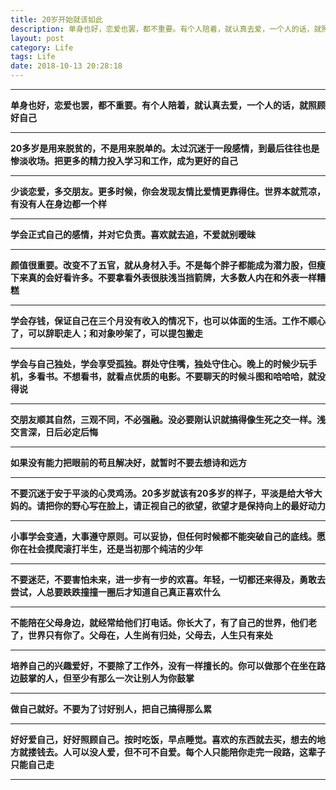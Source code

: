 ```yaml
---
title: 20岁开始就该如此
description: 单身也好，恋爱也罢，都不重要。有个人陪着，就认真去爱，一个人的话，就照顾好自己.....
layout: post
category: Life
tags: Life
date: 2018-10-13 20:28:18
---
```


-----

**单身也好，恋爱也罢，都不重要。有个人陪着，就认真去爱，一个人的话，就照顾好自己**

-----

**20多岁是用来脱贫的，不是用来脱单的。太过沉迷于一段感情，到最后往往也是惨淡收场。把更多的精力投入学习和工作，成为更好的自己**

-----

**少谈恋爱，多交朋友。更多时候，你会发现友情比爱情更靠得住。世界本就荒凉，有没有人在身边都一个样**

-----

**学会正式自己的感情，并对它负责。喜欢就去追，不爱就别暧昧**

-----

**颜值很重要。改变不了五官，就从身材入手。不是每个胖子都能成为潜力股，但瘦下来真的会好看许多。不要拿看外表很肤浅当挡箭牌，大多数人内在和外表一样糟糕**

-----

**学会存钱，保证自己在三个月没有收入的情况下，也可以体面的生活。工作不顺心了，可以辞职走人；和对象吵架了，可以提包搬走**

-----

**学会与自己独处，学会享受孤独。群处守住嘴，独处守住心。晚上的时候少玩手机，多看书。不想看书，就看点优质的电影。不要聊天的时候斗图和哈哈哈，就没得说**

-----

**交朋友顺其自然，三观不同，不必强融。没必要刚认识就搞得像生死之交一样。浅交言深，日后必定后悔**

-----

**如果没有能力把眼前的苟且解决好，就暂时不要去想诗和远方**

-----

**不要沉迷于安于平淡的心灵鸡汤。20多岁就该有20多岁的样子，平淡是给大爷大妈的。请把你的野心写在脸上，请正视自己的欲望，欲望才是保持向上的最好动力**

-----

**小事学会变通，大事遵守原则。可以妥协，但任何时候都不能突破自己的底线。愿你在社会摸爬滚打半生，还是当初那个纯洁的少年**

-----

**不要迷茫，不要害怕未来，进一步有一步的欢喜。年轻，一切都还来得及，勇敢去尝试，人总要跌跌撞撞一圈后才知道自己真正喜欢什么**

-----

**不能陪在父母身边，就经常给他们打电话。你长大了，有了自己的世界，他们老了，世界只有你了。父母在，人生尚有归处，父母去，人生只有来处**

-----

**培养自己的兴趣爱好，不要除了工作外，没有一样擅长的。你可以做那个在坐在路边鼓掌的人，但至少有那么一次让别人为你鼓掌**

-----

**做自己就好。不要为了讨好别人，把自己搞得那么累**

-----

**好好爱自己，好好照顾自己。按时吃饭，早点睡觉。喜欢的东西就去买，想去的地方就搂钱去。人可以没人爱，但不可不自爱。每个人只能陪你走完一段路，这辈子只能自己走**

-----